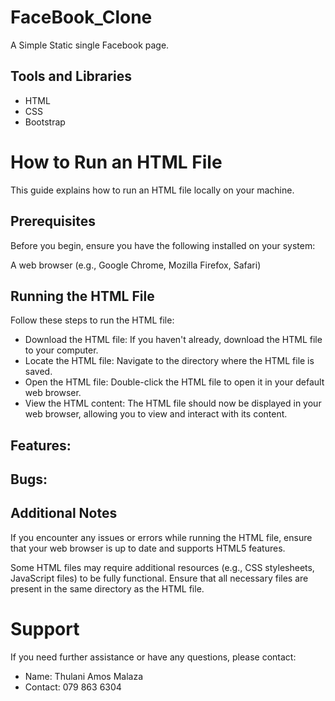 # FaceBook_Clone

A Simple Static single Facebook page.

## Tools and Libraries
* HTML
* CSS
* Bootstrap


# How to Run an HTML File
This guide explains how to run an HTML file locally on your machine.

## Prerequisites
Before you begin, ensure you have the following installed on your system:

A web browser (e.g., Google Chrome, Mozilla Firefox, Safari)

## Running the HTML File
Follow these steps to run the HTML file:

* Download the HTML file: If you haven't already, download the HTML file to your computer.
* Locate the HTML file: Navigate to the directory where the HTML file is saved.
* Open the HTML file: Double-click the HTML file to open it in your default web browser.
* View the HTML content: The HTML file should now be displayed in your web browser, allowing you to view and interact with its content.

## Features:
## Bugs:


## Additional Notes
If you encounter any issues or errors while running the HTML file, ensure that  your web browser is up to date and supports HTML5 features.

Some HTML files may require additional resources (e.g., CSS stylesheets, JavaScript files) to be fully functional. Ensure that all necessary files are present in the same directory as the HTML file.

# Support
If you need further assistance or have any questions,
    please contact:
* Name: Thulani Amos Malaza
* Contact: 079 863 6304